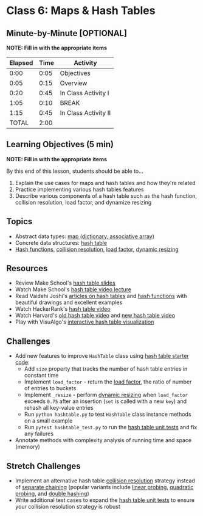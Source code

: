 # Class 6: Maps & Hash Tables

## Minute-by-Minute [OPTIONAL]

**NOTE: Fill in with the appropriate items**

| **Elapsed** | **Time**  | **Activity**              |
| ----------- | --------- | ------------------------- |
| 0:00        | 0:05      | Objectives                |
| 0:05        | 0:15      | Overview                  |
| 0:20        | 0:45      | In Class Activity I       |
| 1:05        | 0:10      | BREAK                     |
| 1:15        | 0:45      | In Class Activity II      |
| TOTAL       | 2:00      |                           |

## Learning Objectives (5 min)

**NOTE: Fill in with the appropriate items**

By this end of this lesson, students should be able to...

1. Explain the use cases for maps and hash tables and how they're related
1. Practice implementing various hash tables features
1. Describe various components of a hash table such as the hash function, collision resolution, load factor, and dynamize resizing

## Topics
- Abstract data types: [map (dictionary, associative array)][map]
- Concrete data structures: [hash table]
- [Hash functions], [collision resolution], [load factor], [dynamic resizing]

## Resources
- Review Make School's [hash table slides]
- Watch Make School's [hash table video lecture]
- Read Vaidehi Joshi's [articles on hash tables][BaseCS hash tables] and [hash functions][BaseCS hash functions] with beautiful drawings and excellent examples
- Watch HackerRank's [hash table video]
- Watch Harvard's [old hash table video] and [new hash table video]
- Play with VisuAlgo's [interactive hash table visualization][visualgo hash table]

## Challenges
- Add new features to improve `HashTable` class using [hash table starter code]:
    - Add `size` property that tracks the number of hash table entries in constant time
    - Implement `load_factor` - return the [load factor], the ratio of number of entries to buckets
    - Implement `_resize` - perform [dynamic resizing] when `load_factor` exceeds `0.75` after an insertion (`set` is called with a new `key`) and rehash all key-value entries
    - Run `python hashtable.py` to test `HashTable` class instance methods on a small example
    - Run `pytest hashtable_test.py` to run the [hash table unit tests] and fix any failures
- Annotate methods with complexity analysis of running time and space (memory)

## Stretch Challenges
- Implement an alternative hash table [collision resolution] strategy instead of [separate chaining] (popular variants include [linear probing], [quadratic probing], and [double hashing])
- Write additional test cases to expand the [hash table unit tests] to ensure your collision resolution strategy is robust


[map]: https://en.wikipedia.org/wiki/Associative_array
[hash table]: https://en.wikipedia.org/wiki/Hash_table
[hash functions]: https://en.wikipedia.org/wiki/Hash_function
[load factor]: https://en.wikipedia.org/wiki/Hash_table#Key_statistics
[dynamic resizing]: https://en.wikipedia.org/wiki/Hash_table#Dynamic_resizing
[collision resolution]: https://en.wikipedia.org/wiki/Hash_table#Collision_resolution
[separate chaining]: https://en.wikipedia.org/wiki/Hash_table#Separate_chaining
[linear probing]: https://en.wikipedia.org/wiki/Linear_probing
[quadratic probing]: https://en.wikipedia.org/wiki/Quadratic_probing
[double hashing]: https://en.wikipedia.org/wiki/Double_hashing

[hash table slides]: slides/HashTables.pdf
[hash table video lecture]: https://www.youtube.com/watch?v=nLWXJ6IDKmQ
[hash table video]: https://www.youtube.com/watch?v=shs0KM3wKv8
[old hash table video]: https://www.youtube.com/watch?v=h2d9b_nEzoA
[new hash table video]: https://www.youtube.com/watch?v=tjtFkT97Xmc

[BaseCS hash tables]: https://medium.com/basecs/taking-hash-tables-off-the-shelf-139cbf4752f0
[BaseCS hash functions]: https://medium.com/basecs/hashing-out-hash-functions-ea5dd8beb4dd
[visualgo hash table]: https://visualgo.net/hashtable

[hash table starter code]: source/hashtable.py
[hash table unit tests]: source/hashtable_test.py
